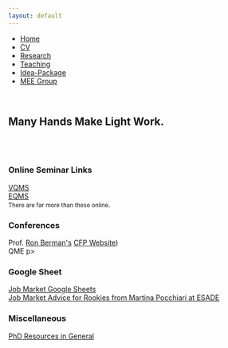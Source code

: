 ```yaml
---
layout: default
---  
```

 
 <ul>
 <li><a href="./">Home</a></li>
 <li><a href="./assets/files/CV.pdf">CV</a></li>
 <li><a href="./research.html">Research</a></li>
 <li><a href="./teaching.html">Teaching</a></li>
 <li><a href="./resources.html">Idea-Package</a></li>
 <li><a href="https://sites.google.com/view/quantmkt/home">MEE Group</a></li>
 </ul>

<br>

<div>
<h2>Many Hands Make Light Work.</h2>
<br>
<br>
 
<p><h3>Online Seminar Links </h3>
<a href="https://sites.google.com/view/vquantmarketing/virtual-quant-marketing-seminar">VQMS </a> <br>
<a href="https://sites.google.com/view/euro-quant-marketing-seminar/">EQMS </a> <br>
<small>There are far more than these online</small>.
 </p>

<p><h3>Conferences</h3>
Prof. <a href= "https://ron-berman.com/">Ron Berman's</a> <a href = "https://ron-berman.com/cfp/">CFP Website</a>)<br>
QME <a href="https://www.chicagobooth.edu/research/kilts/events/qme-conference">
<small></small>
</a>p>


<p><h3>Google Sheet</h3>
<a href= "https://docs.google.com/spreadsheets/d/14QC-5jJ651nSW0OY0kb_YxnTZyugxNyz_8wa2KDmKs0/edit?gid=1973394591#gid=1973394591">Job Market Google Sheets</a><br>
<a href="https://sites.google.com/view/martinapocchiari/misc/2021-22-job-market-advice#h.3fpmhwq3hbak">Job Market Advice for Rookies from Martina Pocchiari at ESADE</a><br>
</p>


<p><h3>Miscellaneous</h3>
<a href="http://li.dyson.cornell.edu/phdRes.php">PhD Resources in General</a><br>
 </p>
</div>
